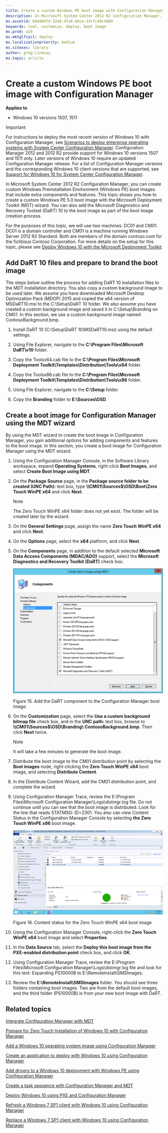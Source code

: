 ```yaml
---
title: Create a custom Windows PE boot image with Configuration Manager (Windows 10)
description: In Microsoft System Center 2012 R2 Configuration Manager, you can create custom Windows Preinstallation Environment (Windows PE) boot images that include extra components and features.
ms.assetid: b9e96974-324d-4fa4-b0ce-33cfc49c4809
keywords: tool, customize, deploy, boot image
ms.prod: w10
ms.mktglfcycl: deploy
ms.localizationpriority: medium
ms.sitesec: library
author: greg-lindsay
ms.topic: article
---
```


# Create a custom Windows PE boot image with Configuration Manager


**Applies to**

-   Windows 10 versions 1507, 1511

>[!IMPORTANT]
>For instructions to deploy the most recent version of Windows 10 with Configuration Manager, see [Scenarios to deploy enterprise operating systems with System Center Configuration Manager](https://docs.microsoft.com/sccm/osd/deploy-use/scenarios-to-deploy-enterprise-operating-systems). 
>Configuration Manager 2012 and 2012 R2 provide support for Windows 10 versions 1507 and 1511 only. Later versions of Windows 10 require an updated Configuration Manager release. For a list of Configuration Manager versions and the corresponding Windows 10 client versions that are supported, see [Support for Windows 10 for System Center Configuration Manager](https://docs.microsoft.com/sccm/core/plan-design/configs/support-for-windows-10).

In Microsoft System Center 2012 R2 Configuration Manager, you can create custom Windows Preinstallation Environment (Windows PE) boot images that include extra components and features. This topic shows you how to create a custom Windows PE 5.0 boot image with the Microsoft Deployment Toolkit (MDT) wizard. You can also add the Microsoft Diagnostics and Recovery Toolset (DaRT) 10 to the boot image as part of the boot image creation process.

For the purposes of this topic, we will use two machines: DC01 and CM01. DC01 is a domain controller and CM01 is a machine running Windows Server 2012 R2 Standard. Both are members of the domain contoso.com for the fictitious Contoso Corporation. For more details on the setup for this topic, please see [Deploy Windows 10 with the Microsoft Deployment Toolkit](../deploy-windows-mdt/deploy-windows-10-with-the-microsoft-deployment-toolkit.md).

## <a href="" id="sec01"></a>Add DaRT 10 files and prepare to brand the boot image


The steps below outline the process for adding DaRT 10 installation files to the MDT installation directory. You also copy a custom background image to be used later. We assume you have downloaded Microsoft Desktop Optimization Pack (MDOP) 2015 and copied the x64 version of MSDaRT10.msi to the C:\\Setup\\DaRT 10 folder. We also assume you have created a custom background image and saved it in C:\\Setup\\Branding on CM01. In this section, we use a custom background image named ContosoBackground.bmp.

1.  Install DaRT 10 (C:\\Setup\\DaRT 10\\MSDaRT10.msi) using the default settings.

2.  Using File Explorer, navigate to the **C:\\Program Files\\Microsoft DaRT\\v10** folder.

3.  Copy the Toolsx64.cab file to the **C:\\Program Files\\Microsoft Deployment Toolkit\\Templates\\Distribution\\Tools\\x64** folder.

4.  Copy the Toolsx86.cab file to the **C:\\Program Files\\Microsoft Deployment Toolkit\\Templates\\Distribution\\Tools\\x86** folder.

5.  Using File Explorer, navigate to the **C:\\Setup** folder.

6.  Copy the **Branding** folder to **E:\\Sources\\OSD**.

## <a href="" id="sec02"></a>Create a boot image for Configuration Manager using the MDT wizard


By using the MDT wizard to create the boot image in Configuration Manager, you gain additional options for adding components and features to the boot image. In this section, you create a boot image for Configuration Manager using the MDT wizard.

1.  Using the Configuration Manager Console, in the Software Library workspace, expand **Operating Systems**, right-click **Boot Images**, and select **Create Boot Image using MDT**.

2.  On the **Package Source** page, in the **Package source folder to be created (UNC Path):** text box, type **\\\\CM01\\Sources$\\OSD\\Boot\\Zero Touch WinPE x64** and click **Next**.

    >[!NOTE]
    >The Zero Touch WinPE x64 folder does not yet exist. The folder will be created later by the wizard.

3.  On the **General Settings** page, assign the name **Zero Touch WinPE x64** and click **Next**.

4.  On the **Options** page, select the **x64** platform, and click **Next**.

5.  On the **Components** page, in addition to the default selected **Microsoft Data Access Components (MDAC/ADO)** support, select the **Microsoft Diagnostics and Recovery Toolkit (DaRT)** check box.

    ![Add the DaRT component to the Configuration Manager boot image](../images/mdt-06-fig16.png "Add the DaRT component to the Configuration Manager boot image")

    Figure 15. Add the DaRT component to the Configuration Manager boot image.

6.  On the **Customization** page, select the **Use a custom background bitmap file** check box, and in the **UNC path:** text box, browse to **\\\\CM01\\Sources$\\OSD\\Branding\\ ContosoBackground.bmp**. Then click **Next** twice.

    >[!NOTE]
    >It will take a few minutes to generate the boot image.

7.  Distribute the boot image to the CM01 distribution point by selecting the **Boot images** node, right-clicking the **Zero Touch WinPE x64** boot image, and selecting **Distribute Content**.

8.  In the Distribute Content Wizard, add the CM01 distribution point, and complete the wizard.

9.  Using Configuration Manager Trace, review the E:\\Program Files\\Microsoft Configuration Manager\\Logs\\distmgr.log file. Do not continue until you can see that the boot image is distributed. Look for the line that reads STATMSG: ID=2301. You also can view Content Status in the Configuration Manager Console by selecting **the Zero Touch WinPE x86** boot image.

    ![Content status for the Zero Touch WinPE x64 boot image](../images/fig16-contentstatus.png "Content status for the Zero Touch WinPE x64 boot image")

    Figure 16. Content status for the Zero Touch WinPE x64 boot image

10. Using the Configuration Manager Console, right-click the **Zero Touch WinPE x64** boot image and select **Properties**.

11. In the **Data Source** tab, select the **Deploy this boot image from the PXE-enabled distribution point** check box, and click **OK**.

12. Using Configuration Manager Trace, review the E:\\Program Files\\Microsoft Configuration Manager\\Logs\\distmgr.log file and look for this text: Expanding PS10000B to E:\\RemoteInstall\\SMSImages.

13. Review the **E:\\RemoteInstall\\SMSImages** folder. You should see three folders containing boot images. Two are from the default boot images, and the third folder (PS10000B) is from your new boot image with DaRT.

## Related topics


[Integrate Configuration Manager with MDT](../deploy-windows-mdt/integrate-configuration-manager-with-mdt.md)

[Prepare for Zero Touch Installation of Windows 10 with Configuration Manager](prepare-for-zero-touch-installation-of-windows-10-with-configuration-manager.md)

[Add a Windows 10 operating system image using Configuration Manager](add-a-windows-10-operating-system-image-using-configuration-manager.md)

[Create an application to deploy with Windows 10 using Configuration Manager](create-an-application-to-deploy-with-windows-10-using-configuration-manager.md)

[Add drivers to a Windows 10 deployment with Windows PE using Configuration Manager](add-drivers-to-a-windows-10-deployment-with-windows-pe-using-configuration-manager.md)

[Create a task sequence with Configuration Manager and MDT](../deploy-windows-mdt/create-a-task-sequence-with-configuration-manager-and-mdt.md)

[Deploy Windows 10 using PXE and Configuration Manager](deploy-windows-10-using-pxe-and-configuration-manager.md)

[Refresh a Windows 7 SP1 client with Windows 10 using Configuration Manager](refresh-a-windows-7-client-with-windows-10-using-configuration-manager.md)

[Replace a Windows 7 SP1 client with Windows 10 using Configuration Manager](replace-a-windows-7-client-with-windows-10-using-configuration-manager.md)

 

 